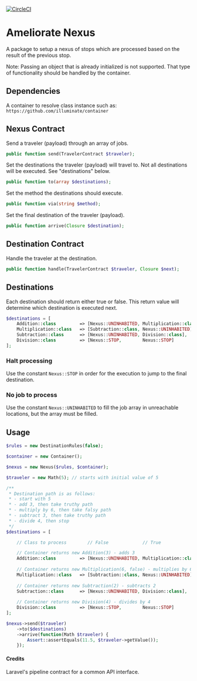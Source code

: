 [![CircleCI](https://circleci.com/gh/exilesprx/ameliorate-nexus/tree/master.svg?style=svg)](https://circleci.com/gh/exilesprx/ameliorate-nexus/tree/master)

# Ameliorate Nexus

A package to setup a nexus of stops which are processed based on the result of the previous stop.

Note: Passing an object that is already initialized is not supported. That type of functionality should be handled by the container.

## Dependencies

A container to resolve class instance such as: ```https://github.com/illuminate/container```

## Nexus Contract

Send a traveler (payload) through an array of jobs.
```php
public function send(TravelerContract $traveler);
```

Set the destinations the traveler (payload) will travel to. Not all destinations will be executed. See "destinations" below.
```php
public function to(array $destinations);
```

Set the method the destinations should execute.
```php
public function via(string $method);
```

Set the final destination of the traveler (payload).
```php
public function arrive(Closure $destination);
```

## Destination Contract

Handle the traveler at the destination.
```php
public function handle(TravelerContract $traveler, Closure $next);
```

## Destinations
Each destination should return either true or false. This return value will determine which destination is executed next.
```php
$destinations = [
    Addition::class         => [Nexus::UNINHABITED, Multiplication::class],
    Multiplication::class   => [Subtraction::class, Nexus::UNINHABITED],
    Subtraction::class      => [Nexus::UNINHABITED, Division::class],
    Division::class         => [Nexus::STOP,        Nexus::STOP]
];
```

### Halt processing
Use the constant `Nexus::STOP` in order for the execution to jump to the final destination.

### No job to process
Use the constant `Nexus::UNINHABITED` to fill the job array in unreachable locations, but the array must be filled.

## Usage

```php
$rules = new DestinationRules(false);

$container = new Container();

$nexus = new Nexus($rules, $container);

$traveler = new Math(5); // starts with initial value of 5

/**
 * Destination path is as follows:
 * - start with 5
 * - add 3, then take truthy path
 * - multiply by 6, then take falsy path
 * - subtract 3, then take truthy path
 * - divide 4, then stop
 */
$destinations = [

    // Class to process        // False             // True

    // Container returns new Addition(3) - adds 3
    Addition::class         => [Nexus::UNINHABITED, Multiplication::class],
    
    // Container returns new Multiplication(6, false) - multiplies by 6
    Multiplication::class   => [Subtraction::class, Nexus::UNINHABITED],
    
    // Container returns new Subtraction(2) - subtracts 2
    Subtraction::class      => [Nexus::UNINHABITED, Division::class],
    
    // Container returns new Division(4) - divides by 4
    Division::class         => [Nexus::STOP,        Nexus::STOP]
];

$nexus->send($traveler)
    ->to($destinations)
    ->arrive(function(Math $traveler) {
        Assert::assertEquals(11.5, $traveler->getValue());
    });
```

#### Credits
Laravel's pipeline contract for a common API interface.